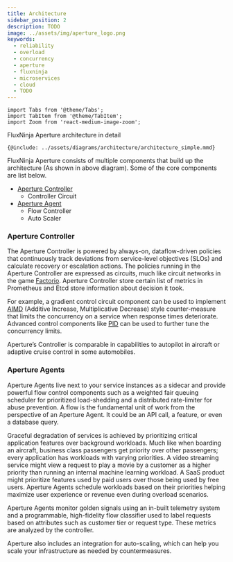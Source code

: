 ```yaml
---
title: Architecture
sidebar_position: 2
description: TODO
image: ../assets/img/aperture_logo.png
keywords:
  - reliability
  - overload
  - concurrency
  - aperture
  - fluxninja
  - microservices
  - cloud
  - TODO
---
```


```mdx-code-block
import Tabs from '@theme/Tabs';
import TabItem from '@theme/TabItem';
import Zoom from 'react-medium-image-zoom';
```

FluxNinja Aperture architecture in detail

<Zoom>

```mermaid
{@include: ../assets/diagrams/architecture/architecture_simple.mmd}
```

</Zoom>

FluxNinja Aperture consists of multiple components that build up the
architecture (As shown in above diagram). Some of the core components are list
below.

- [Aperture Controller](#aperture-controller)
  - Controller Circuit
- [Aperture Agent](#aperture-agents)
  - Flow Controller
  - Auto Scaler

### Aperture Controller

The Aperture Controller is powered by always-on, dataflow-driven policies that
continuously track deviations from service-level objectives (SLOs) and calculate
recovery or escalation actions. The policies running in the Aperture Controller
are expressed as circuits, much like circuit networks in the game
[Factorio](https://wiki.factorio.com/Circuit_network). Aperture Controller store
certain list of metrics in Prometheus and Etcd store information about decision
it took.

For example, a gradient control circuit component can be used to implement
[AIMD](https://en.wikipedia.org/wiki/Additive_increase/multiplicative_decrease)
(Additive Increase, Multiplicative Decrease) style counter-measure that limits
the concurrency on a service when response times deteriorate. Advanced control
components like [PID](https://en.wikipedia.org/wiki/PID_controller) can be used
to further tune the concurrency limits.

Aperture’s Controller is comparable in capabilities to autopilot in aircraft or
adaptive cruise control in some automobiles.

### Aperture Agents

Aperture Agents live next to your service instances as a sidecar and provide
powerful flow control components such as a weighted fair queuing scheduler for
prioritized load-shedding and a distributed rate-limiter for abuse prevention. A
flow is the fundamental unit of work from the perspective of an Aperture Agent.
It could be an API call, a feature, or even a database query.

Graceful degradation of services is achieved by prioritizing critical
application features over background workloads. Much like when boarding an
aircraft, business class passengers get priority over other passengers; every
application has workloads with varying priorities. A video streaming service
might view a request to play a movie by a customer as a higher priority than
running an internal machine learning workload. A SaaS product might prioritize
features used by paid users over those being used by free users. Aperture Agents
schedule workloads based on their priorities helping maximize user experience or
revenue even during overload scenarios.

Aperture Agents monitor golden signals using an in-built telemetry system and a
programmable, high-fidelity flow classifier used to label requests based on
attributes such as customer tier or request type. These metrics are analyzed by
the controller.

Aperture also includes an integration for auto-scaling, which can help you scale
your infrastructure as needed by countermeasures.

